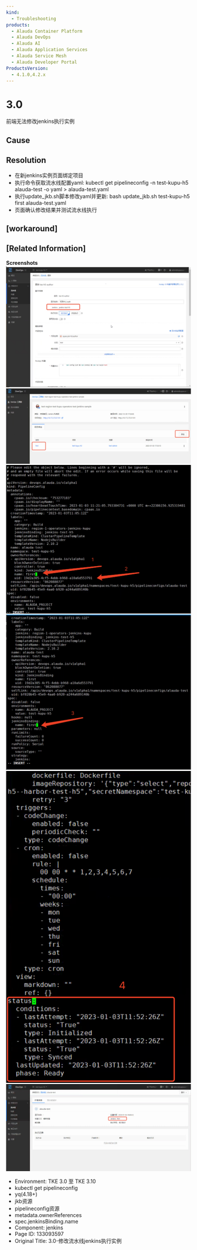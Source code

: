 ```yaml
---
kind:
  - Troubleshooting
products:
  - Alauda Container Platform
  - Alauda DevOps
  - Alauda AI
  - Alauda Application Services
  - Alauda Service Mesh
  - Alauda Developer Portal
ProductsVersion:
  - 4.1.0,4.2.x
---
```

<!-- A type of document that involves encountering a fault, diagnosing it, performing root cause analysis, and providing solutions. -->

# 3.0

前端无法修改jenkins执行实例

## Cause

## Resolution
- 在新jenkins实例页面绑定项目
- 执行命令获取流水线配置yaml: kubectl get pipelineconfig -n test-kupu-h5 alauda-test -o yaml > alauda-test.yaml
- 执行update_jkb.sh脚本修改yaml并更新: bash update_jkb.sh test-kupu-h5 first alauda-test.yaml
- 页面确认修改结果并测试流水线执行

## [workaround]

## [Related Information]
**Screenshots**
![](assets/3-0-xiu-gai-liu-shui-xian-jenkinszhi-xing-shi-li/image2023-1-3_18-23-38.png)
![](assets/3-0-xiu-gai-liu-shui-xian-jenkinszhi-xing-shi-li/image2023-1-3_18-58-27.png)
![](assets/3-0-xiu-gai-liu-shui-xian-jenkinszhi-xing-shi-li/image2023-1-3_19-22-12.png)
![](assets/3-0-xiu-gai-liu-shui-xian-jenkinszhi-xing-shi-li/image2023-1-3_19-23-27.png)
![](assets/3-0-xiu-gai-liu-shui-xian-jenkinszhi-xing-shi-li/image2023-1-3_19-53-16.png)
![](assets/3-0-xiu-gai-liu-shui-xian-jenkinszhi-xing-shi-li/image2023-1-3_19-54-18.png)
- Environment: TKE 3.0 至 TKE 3.10
- kubectl get pipelineconfig
- yq(4.18+)
- jkb资源
- pipelineconfig资源
- metadata.ownerReferences
- spec.jenkinsBinding.name
- Component: jenkins
- Page ID: 133093597
- Original Title: 3.0-修改流水线jenkins执行实例
